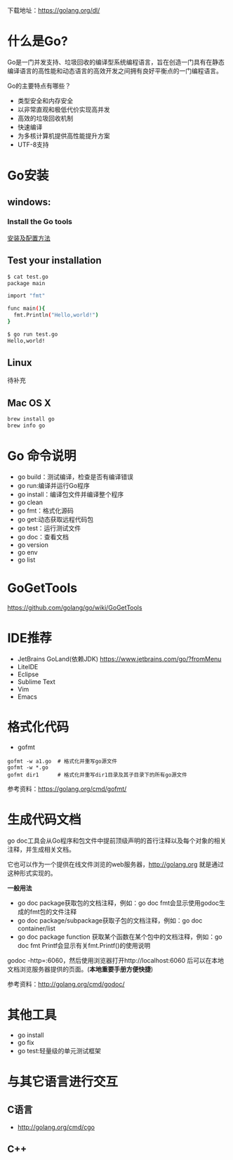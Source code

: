 下载地址：https://golang.org/dl/

# 什么是Go?
  Go是一门并发支持、垃圾回收的编译型系统编程语言，旨在创造一门具有在静态编译语言的高性能和动态语言的高效开发之间拥有良好平衡点的一门编程语言。

Go的主要特点有哪些？
- 类型安全和内存安全
- 以非常直观和极低代价实现高并发
- 高效的垃圾回收机制
- 快速编译
- 为多核计算机提供高性能提升方案
- UTF-8支持

# Go安装
## windows:
### Install the Go tools
[安装及配置方法](https://golang.org/doc/install?download=go1.10.windows-amd64.msi)
## Test your installation
``` bash
$ cat test.go
package main

import "fmt"

func main(){
  fmt.Println("Hello,world!")
}

$ go run test.go
Hello,world!

```

## Linux
待补充
## Mac OS X
``` bash
brew install go
brew info go
```

# Go 命令说明
- go build：测试编译，检查是否有编译错误
- go run:编译并运行Go程序
- go install：编译包文件并编译整个程序
- go clean
- go fmt：格式化源码
- go get:动态获取远程代码包
- go test：运行测试文件
- go doc：查看文档
- go version
- go env
- go list


# GoGetTools
https://github.com/golang/go/wiki/GoGetTools

# IDE推荐
- JetBrains GoLand(依赖JDK)
https://www.jetbrains.com/go/?fromMenu
- LiteIDE
- Eclipse
- Sublime Text
- Vim
- Emacs
# 格式化代码
- gofmt
```
gofmt -w a1.go  # 格式化并重写go源文件
gofmt -w *.go
gofmt dir1      # 格式化并重写dir1目录及其子目录下的所有go源文件
```

参考资料：https://golang.org/cmd/gofmt/

# 生成代码文档
go doc工具会从Go程序和包文件中提前顶级声明的首行注释以及每个对象的相关注释，并生成相关文档。

它也可以作为一个提供在线文件浏览的web服务器，http://golang.org 就是通过这种形式实现的。

**一般用法**
- go doc package获取包的文档注释，例如：go doc fmt会显示使用godoc生成的fmt包的文件注释
- go doc package/subpackage获取子包的文档注释，例如：go doc container/list
- go doc package function 获取某个函数在某个包中的文档注释，例如：go doc fmt Printf会显示有关fmt.Printf()的使用说明

godoc -http=:6060，然后使用浏览器打开http://localhost:6060 后可以在本地文档浏览服务器提供的页面。(**本地重要手册方便快捷**)

参考资料：http://golang.org/cmd/godoc/

# 其他工具
- go install
- go fix
- go test:轻量级的单元测试框架

# 与其它语言进行交互
## C语言
- http://golang.org/cmd/cgo
## C++
